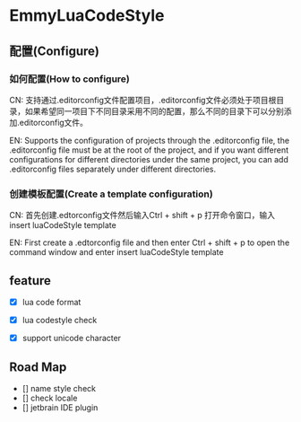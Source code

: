 # EmmyLuaCodeStyle

## 配置(Configure)

###  如何配置(How to configure)

CN: 支持通过.editorconfig文件配置项目，.editorconfig文件必须处于项目根目录，如果希望同一项目下不同目录采用不同的配置，那么不同的目录下可以分别添加.editorconfig文件。

EN: Supports the configuration of projects through the .editorconfig file, the .editorconfig file must be at the root of the project, and if you want different configurations for different directories under the same project, you can add .editorconfig files separately under different directories.

### 创建模板配置(Create a template configuration)

CN: 首先创建.edtorconfig文件然后输入Ctrl + shift + p 打开命令窗口，输入insert luaCodeStyle template

EN: First create a .edtorconfig file and then enter Ctrl + shift + p to open the command window and enter insert luaCodeStyle template
 
## feature

- [x] lua code format
- [x] lua codestyle check
- [x] support unicode character


## Road Map

- [] name style check
- [] check locale
- [] jetbrain IDE plugin
